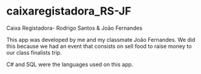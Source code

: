 # caixaregistadora_RS-JF
Caixa Registadora- Rodrigo Santos &amp; João Fernandes

This app was developed by me and my classmate João Fernandes. 
We did this because we had an event that consists on sell food to raise money to our class finalists trip.

C# and SQL were the languages used on this app.
